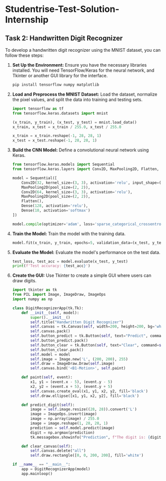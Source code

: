# Studentrise-Test-Solution-Internship

## Task 2: Handwritten Digit Recognizer
To develop a handwritten digit recognizer using the MNIST dataset, you can follow these steps:

1. **Set Up the Environment:**
   Ensure you have the necessary libraries installed. You will need TensorFlow/Keras for the neural network, and Tkinter or another GUI library for the interface.
   ```bash
   pip install tensorflow numpy matplotlib
   ```

2. **Load and Preprocess the MNIST Dataset:**
   Load the dataset, normalize the pixel values, and split the data into training and testing sets.
   ```python
   import tensorflow as tf
   from tensorflow.keras.datasets import mnist

   (x_train, y_train), (x_test, y_test) = mnist.load_data()
   x_train, x_test = x_train / 255.0, x_test / 255.0

   x_train = x_train.reshape(-1, 28, 28, 1)
   x_test = x_test.reshape(-1, 28, 28, 1)
   ```

3. **Build the CNN Model:**
   Define a convolutional neural network using Keras.
   ```python
   from tensorflow.keras.models import Sequential
   from tensorflow.keras.layers import Conv2D, MaxPooling2D, Flatten, Dense

   model = Sequential([
       Conv2D(32, kernel_size=(3, 3), activation='relu', input_shape=(28, 28, 1)),
       MaxPooling2D(pool_size=(2, 2)),
       Conv2D(64, kernel_size=(3, 3), activation='relu'),
       MaxPooling2D(pool_size=(2, 2)),
       Flatten(),
       Dense(128, activation='relu'),
       Dense(10, activation='softmax')
   ])

   model.compile(optimizer='adam', loss='sparse_categorical_crossentropy', metrics=['accuracy'])
   ```

4. **Train the Model:**
   Train the model with the training data.
   ```python
   model.fit(x_train, y_train, epochs=5, validation_data=(x_test, y_test))
   ```

5. **Evaluate the Model:**
   Evaluate the model's performance on the test data.
   ```python
   test_loss, test_acc = model.evaluate(x_test, y_test)
   print(f'Test accuracy: {test_acc}')
   ```

6. **Create the GUI:**
   Use Tkinter to create a simple GUI where users can draw digits.
   ```python
   import tkinter as tk
   from PIL import Image, ImageDraw, ImageOps
   import numpy as np

   class DigitRecognizerApp(tk.Tk):
       def __init__(self, model):
           super().__init__()
           self.title("Handwritten Digit Recognizer")
           self.canvas = tk.Canvas(self, width=200, height=200, bg='white')
           self.canvas.pack()
           self.button_predict = tk.Button(self, text="Predict", command=self.predict_digit)
           self.button_predict.pack()
           self.button_clear = tk.Button(self, text="Clear", command=self.clear_canvas)
           self.button_clear.pack()
           self.model = model
           self.image = Image.new('L', (200, 200), 255)
           self.draw = ImageDraw.Draw(self.image)
           self.canvas.bind('<B1-Motion>', self.paint)

       def paint(self, event):
           x1, y1 = (event.x - 5), (event.y - 5)
           x2, y2 = (event.x + 5), (event.y + 5)
           self.canvas.create_oval(x1, y1, x2, y2, fill='black')
           self.draw.ellipse([x1, y1, x2, y2], fill='black')

       def predict_digit(self):
           image = self.image.resize((28, 28)).convert('L')
           image = ImageOps.invert(image)
           image = np.array(image) / 255.0
           image = image.reshape(1, 28, 28, 1)
           prediction = self.model.predict(image)
           digit = np.argmax(prediction)
           tk.messagebox.showinfo("Prediction", f"The digit is: {digit}")

       def clear_canvas(self):
           self.canvas.delete("all")
           self.draw.rectangle([0, 0, 200, 200], fill='white')

   if __name__ == "__main__":
       app = DigitRecognizerApp(model)
       app.mainloop()
   
